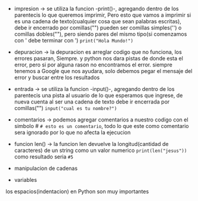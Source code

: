 - impresion -> se utiliza la funcion -print()-, agregando dentro de los parentecis lo que queremos imprimir, Pero esto que vamos a imprimir si es una cadena de texto(cualquier cosa que sean palabras escritas), debe ir encerrado por comillas("") pueden ser comillas simples('') o comillas dobles(""), pero siendo pares del mismo tipo(si comenzamos con ' debe terminar con ') ```print("Hola Mundo!")```

- depuracion -> la depuracion es arreglar codigo que no funciona, los errores pasaran, Siempre. y python nos dara pistas de donde esta el error, pero si por alguna rason no encontramos el error. siempre tenemos a Google que nos ayudara, solo debemos pegar el mensaje del error y buscar entre los resultados

- entrada -> se utiliza la funcion -input()-, agregando dentro de los parentecis una pista al usuario de lo que esperamos que ingrese, de nueva cuenta al ser una cadena de texto debe ir encerrada por comillas("") ```input("cual es tu nombre?")```

- comentarios -> podemos agregar comentarios a nuestro codigo con el simbolo # ```# esto es un comentario```, todo lo que este como comentario sera ignorado por lo que no afecta la ejecucion

- funcion len() -> la funcion len devuelve la longitud(cantidad de caracteres) de un string como un valor numerico ```print(len("jesus"))``` como resultado seria ```#5```

- manipulacion de cadenas

- variables

los espacios(indentacion) en Python son muy importantes